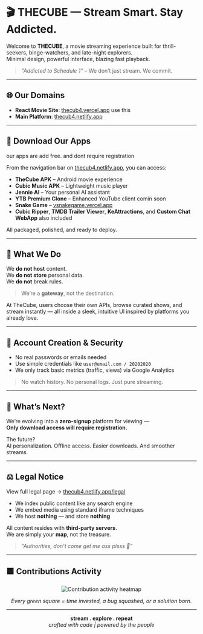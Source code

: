 # 🎬 THECUBE — Stream Smart. Stay Addicted.

Welcome to **THECUBE**, a movie streaming experience built for thrill-seekers, binge-watchers, and late-night explorers.  
Minimal design, powerful interface, blazing fast playback.  
> _"Addicted to Schedule 1"_ – We don’t just stream. We commit.

---

## 🌐 Our Domains

- **React Movie Site**: [thecub4.vercel.app](https://thecub4.vercel.app)  use this
- **Main Platform**: [thecub4.netlify.app](https://thecub4.netlify.app)

---

## 📲 Download Our Apps
our apps are add free. and dont require registration

From the navigation bar on [thecub4.netlify.app](https://thecub4.netlify.app), you can access:

- **TheCube APK** – Android movie experience  
- **Cubic Music APK** – Lightweight music player  
- **Jennie AI** – Your personal AI assistant  
- **YTB Premium Clone** – Enhanced YouTube client comin soon 
- **Snake Game** – [vsnakegame.vercel.app](https://vsnakegame.vercel.app)  
- **Cubic Ripper**, **TMDB Trailer Viewer**, **KeAttractions**, and **Custom Chat WebApp** also included

All packaged, polished, and ready to deploy.

---

## 🎥 What We Do

We **do not host** content.  
We **do not store** personal data.  
We **do not** break rules.

> We’re a **gateway**, not the destination.

At TheCube, users choose their own APIs, browse curated shows, and stream instantly — all inside a sleek, intuitive UI inspired by platforms you already love.

---

## 🔐 Account Creation & Security

- No real passwords or emails needed  
- Use simple credentials like `user@email.com / 20202020`  
- We only track basic metrics (traffic, views) via Google Analytics

> No watch history. No personal logs. Just pure streaming.

---

## 🔮 What’s Next?

We’re evolving into a **zero-signup** platform for viewing —  
**Only download access will require registration.**

The future?  
AI personalization. Offline access. Easier downloads. And smoother streams.

---

## ⚖️ Legal Notice

View full legal page → [thecub4.netlify.app/legal](https://thecub4.netlify.app/legal)

- We index public content like any search engine
- We embed media using standard iframe techniques
- We host **nothing** — and store **nothing**

All content resides with **third-party servers**.  
We are simply your **map**, not the treasure.

> _“Authorities, don’t come get me ass plsss 🙏”_

---

## 🟩 Contributions Activity

<p align="center">
  <img src="https://github-readme-activity-graph.vercel.app/graph?username=cybruGhost&theme=react-dark" alt="Contribution activity heatmap">
</p>

<p align="center"><i>Every green square = time invested, a bug squashed, or a solution born.</i></p>

---

<p align="center">
  <b>stream . explore . repeat</b><br/>
  <i>crafted with code | powered by the people</i>
</p>
